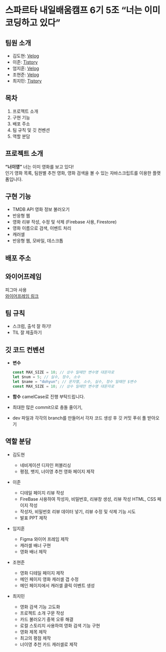 # 스파르타 내일배움캠프 6기 5조 “너는 이미 코딩하고 있다”

## 팀원 소개

- 김도현: [Velog](https://velog.io/@hot5667/posts)
- 이준: [Tistory](https://www.tistory.com/member/blog)
- 엄지훈: [Velog](https://velog.io/@djawlgns0924/posts)
- 조현준: [Velog](https://velog.io/@johj703/posts)
- 최지민: [Tistory](https://choijming21.tistory.com)

## 목차

1. 프로젝트 소개
2. 구현 기능
3. 배포 주소
4. 팀 규칙 및 깃 컨벤션
5. 역할 분담

## 프로젝트 소개

**“너이영”** 너는 이미 영화를 보고 있다!  
인기 영화 목록, 팀원별 추천 영화, 영화 검색을 볼 수 있는 자바스크립트를 이용한 플랫폼입니다.

## 구현 기능

- TMDB API 영화 정보 불러오기
- 반응형 웹
- 영화 리뷰 작성, 수정 및 삭제 (Firebase 사용, Firestore)
- 영화 이름으로 검색, 이벤트 처리
- 캐러셀
- 반응형 웹, 모바일, 데스크톱

## 배포 주소

## 와이어프레임

피그마 사용  
[와이어프레임 링크](https://www.figma.com/design/VUlsHs7mn6qfRHtk1qZ0ht/Untitled?node-id=0-1&t=U7HTrdgbZVIiVZNV-1)

## 팀 규칙

- 스크럼, 출석 잘 하기!
- TIL 잘 제출하기

## 깃 코드 컨벤션

- **변수**
  ```javascript
  const MAX_SIZE = 10; // 상수 일때만 변수명 대문자로
  let $num = 5; // 실수, 정수, 소수
  let $name = "dohyun"; // 문자열, 소수, 실수, 정수 일때만 $변수
  const MAX_SIZE = 10; // 상수 일때만 변수명 대문자로

- **함수**
  camelCase로 진행 부탁드립니다.

- 최대한 많은 commit으로 충돌 줄이기, 
- dev 파일과 각각의 branch를 만들어서 각자 코드 생성 후
  깃 커밋 푸쉬 풀 받아오기

## 역할 분담
  - 김도현
      - 네비게이션 디자인 퍼블리싱
      - 평점, 뱃지, 너이영 추천 영화 페이지 제작

  - 이준
      - 디테일 페이지 리뷰 작성
      - FireBase 사용하여 작성자, 비밀번호, 리뷰창 생성, 리뷰 작성 HTML, CSS 페이지 작성
      - 작성자, 비밀번호 리뷰 데이터 넣기, 리뷰 수정 및 삭제 기능 시도
      - 발표 PPT 제작

  - 임지훈
      - Figma 와이어 프레임 제작
      - 캐러셀 배너 구현
      - 영화 배너 제작

  - 조현준
      - 영화 디테일 페이지 제작
      - 메인 페이지 영화 캐러셀 갭 수정
      - 메인 페이지에서 캐러셀 클릭 이벤트 생성

  - 최지민
      - 영화 검색 기능 고도화
      - 프로젝트 소개 구문 작성
      - 카드 불러오기 중복 오류 해결
      - 로컬 스토리지 사용하여 영화 검색 기능 구현
      - 영화 제목 제작
      - 최고의 평점 제작
      - 너이영 추천 카드 캐러셀로 제작
